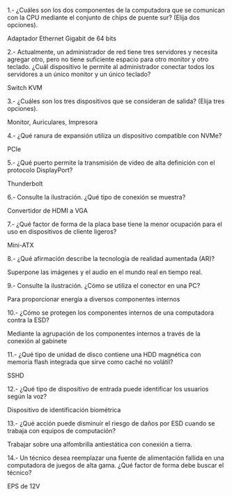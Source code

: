 1.- ¿Cuáles son los dos componentes de la computadora que se comunican con la CPU mediante el conjunto de chips de puente sur? (Elija dos opciones).

Adaptador Ethernet Gigabit de 64 bits

2.- Actualmente, un administrador de red tiene tres servidores y necesita agregar otro, pero no tiene suficiente espacio para otro monitor y otro teclado. ¿Cuál dispositivo le permite al administrador conectar todos los servidores a un único monitor y un único teclado?

Switch KVM

3.- ¿Cuáles son los tres dispositivos que se consideran de salida? (Elija tres opciones).

Monitor, Auriculares, Impresora

4.- ¿Qué ranura de expansión utiliza un dispositivo compatible con NVMe?

PCIe

5.- ¿Qué puerto permite la transmisión de video de alta definición con el protocolo DisplayPort?

Thunderbolt

6.- Consulte la ilustración. ¿Qué tipo de conexión se muestra?

Convertidor de HDMI a VGA

7.- ¿Qué factor de forma de la placa base tiene la menor ocupación para el uso en dispositivos de cliente ligeros?

Mini-ATX

8.- ¿Qué afirmación describe la tecnología de realidad aumentada (AR)?

Superpone las imágenes y el audio en el mundo real en tiempo real.

9.- Consulte la ilustración. ¿Cómo se utiliza el conector en una PC?

Para proporcionar energía a diversos componentes internos

10.- ¿Cómo se protegen los componentes internos de una computadora contra la ESD?

Mediante la agrupación de los componentes internos a través de la conexión al gabinete

11.- ¿Qué tipo de unidad de disco contiene una HDD magnética con memoria flash integrada que sirve como caché no volátil?

SSHD

12.- ¿Qué tipo de dispositivo de entrada puede identificar los usuarios según la voz?

Dispositivo de identificación biométrica

13.- ¿Qué acción puede disminuir el riesgo de daños por ESD cuando se trabaja con equipos de computación?

Trabajar sobre una alfombrilla antiestática con conexión a tierra.

14.- Un técnico desea reemplazar una fuente de alimentación fallida en una computadora de juegos de alta gama. ¿Qué factor de forma debe buscar el técnico?

EPS de 12V
